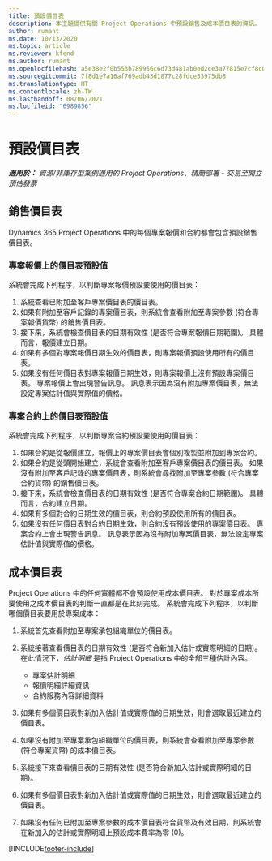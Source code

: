 ```yaml
---
title: 預設價目表
description: 本主題提供有關 Project Operations 中預設銷售及成本價目表的資訊。
author: rumant
ms.date: 10/13/2020
ms.topic: article
ms.reviewer: kfend
ms.author: rumant
ms.openlocfilehash: a5e38e2f0b553b789956c6d73d481ab0ed2ce3a77815e7cf8c058a0b4666c558
ms.sourcegitcommit: 7f8d1e7a16af769adb43d1877c28fdce53975db8
ms.translationtype: HT
ms.contentlocale: zh-TW
ms.lasthandoff: 08/06/2021
ms.locfileid: "6989856"
---
```

# <a name="default-price-lists"></a>預設價目表

_**適用於：** 資源/非庫存型案例適用的 Project Operations、精簡部署 - 交易至開立預估發票_

## <a name="sales-price-lists"></a>銷售價目表

Dynamics 365 Project Operations 中的每個專案報價和合約都會包含預設銷售價目表。 

### <a name="price-list-default-on-project-quotes"></a>專案報價上的價目表預設值
系統會完成下列程序，以判斷專案報價預設要使用的價目表：

1. 系統查看已附加至客戶專案價目表的價目表。 
2. 如果有附加至客戶記錄的專案價目表，則系統會查看附加至專案參數 (符合專案報價貨幣) 的銷售價目表。
3. 接下來，系統會檢查價目表的日期有效性 (是否符合專案報價日期範圍)。 具體而言，報價建立日期。
4. 如果有多個對專案報價日期生效的價目表，則專案報價預設使用所有的價目表。
5. 如果沒有任何價目表對專案報價日期生效，則專案報價上沒有預設專案價目表。 專案報價上會出現警告訊息。 訊息表示因為沒有附加專案價目表，無法設定專案估計值與實際值的價格。

### <a name="price-list-default-on-project-contracts"></a>專案合約上的價目表預設值 
系統會完成下列程序，以判斷專案合約預設要使用的價目表：

1. 如果合約是從報價建立，報價上的專案價目表會個別複製並附加到專案合約。
2. 如果合約是從頭開始建立，系統會查看附加至客戶專案價目表的價目表。 如果沒有附加至客戶記錄的專案價目表，則系統會尋找附加至專案參數 (符合專案合約貨幣) 的銷售價目表。
4. 接下來，系統會檢查價目表的日期有效性 (是否符合專案合約日期範圍)。 具體而言，合約建立日期。
5. 如果有多個對合約日期生效的價目表，則合約預設使用所有的價目表。
6. 如果沒有任何價目表對合約日期生效，則合約沒有預設使用的專案價目表。 專案合約上會出現警告訊息。 訊息表示因為沒有附加專案價目表，無法設定專案估計值與實際值的價格。

## <a name="cost-price-lists"></a>成本價目表

Project Operations 中的任何實體都不會預設使用成本價目表。 對於專案成本所要使用之成本價目表的判斷一直都是在此刻完成。 系統會完成下列程序，以判斷哪個價目表要用於專案成本：

1. 系統首先查看附加至專案承包組織單位的價目表。
2. 系統接著查看價目表的日期有效性 (是否符合新加入估計或實際明細的日期)。 在此情況下，*估計明細* 是指 Project Operations 中的全部三種估計內容。

    - 專案估計明細
    - 報價明細詳細資訊
    - 合約服務內容詳細資料
  
3. 如果有多個價目表對新加入估計值或實際值的日期生效，則會選取最近建立的價目表。
4. 如果沒有附加至專案承包組織單位的價目表，則系統會查看附加至專案參數 (符合專案貨幣) 的成本價目表。
5. 系統接下來查看價目表的日期有效性 (是否符合新加入估計或實際明細的日期)。 
6. 如果有多個價目表對新加入估計值或實際值的日期生效，則會選取最近建立的價目表。
7. 如果沒有任何已附加至專案參數的成本價目表符合貨幣及有效日期，則系統會在新加入的估計或實際明細上預設成本費率為零 (0)。


[!INCLUDE[footer-include](../includes/footer-banner.md)]